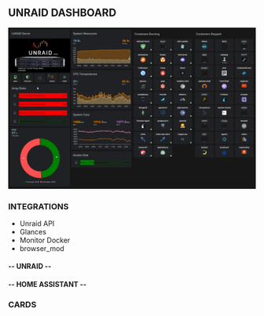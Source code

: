 ## UNRAID DASHBOARD

![Unraid Overview](/dashboards/unraid/img/HA-Unraid-dashboard-overview.png)

### INTEGRATIONS

* Unraid API
* Glances
* Monitor Docker
* browser_mod

#### -- UNRAID --


#### -- HOME ASSISTANT --


### CARDS
